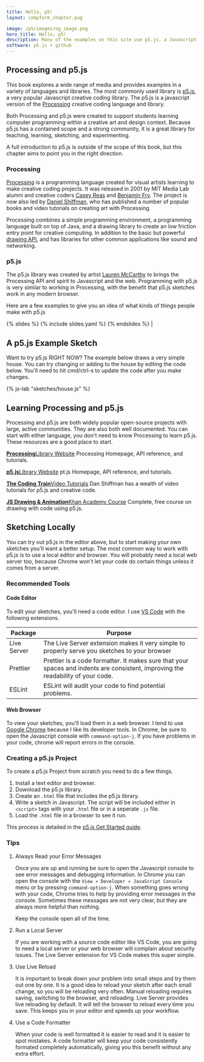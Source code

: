 ```yaml
---
title: Hello, p5!
layout: compform_chapter.pug

image: /p5/images/og_image.png
hero_title: Hello, p5!
description: Many of the examples on this site use p5.js, a Javascript creative coding library.
software: p5.js + github
---
```


<script src="https://cdn.jsdelivr.net/npm/p5@1.4.0/lib/p5.js"></script>
<script src="/mess.js"></script>
<script src="./flakes_mess.js"></script>

## Processing and p5.js

This book explores a wide range of media and provides examples in a variety of languages and libraries. The most commonly used library is [p5.js](https://p5js.org/), a very popular Javascript creative coding library. The p5.js is a javascript version of the [Processing](<(https://processing.org/)>) creative coding language and library.

Both Processing and p5.js were created to support students learning computer programming within a creative art and design context. Because p5.js has a contained scope and a strong community, it is a great library for teaching, learning, sketching, and experimenting.

A full introduction to p5.js is outside of the scope of this book, but this chapter aims to point you in the right direction.

### Processing

[Processing](https://processing.org/) is a programming language created for visual artists learning to make creative coding projects. It was released in 2001 by MIT Media Lab alumni and creative coders [Casey Reas](http://reas.com/) and [Benjamin Fry](http://benfry.com/). The project is now also led by [Daniel Shiffman](http://shiffman.net/), who has published a number of popular books and video tutorials on creating art with Processing.

Processing combines a simple programming environment, a programming language built on top of Java, and a drawing library to create an low friction entry point for creative computing. In addition to the basic but powerful [drawing API](https://processing.org/reference/), and has libraries for other common applications like sound and networking.

### p5.js

The p5.js library was created by artist [Lauren McCarthy](http://lauren-mccarthy.com/) to brings the Processing API and spirit to Javascript and the web. Programming with p5.js is very similar to working in Processing, with the benefit that p5.js sketches work in any modern browser.

<!-- ## Gallery -->

Here are a few examples to give you an idea of what kinds of things people make with p5.js

{% slides %}
{% include slides.yaml %}
{% endslides %} |

## A p5.js Example Sketch

Want to try p5.js RIGHT NOW? The example below draws a very simple house. You can try changing or adding to the house by editing the code below. You'll need to hit cmd/ctrl-s to update the code after you make changes.

{% js-lab "sketches/house.js" %}

## Learning Processing and p5.js

Processing and p5.js are both widely popular open-source projects with large, active communities. They are also both well documented. You can start with either language, you don't need to know Processing to learn p5.js. These resources are a good place to start.

<div class="link-box">

[**Processing**Library Website](https://processing.org/) Processing Homepage, API reference, and tutorials.

[**p5.js**Library Website](https://p5js.org/) pt.js Homepage, API reference, and tutorials.

[**The Coding Train**Video Tutorials](http://shiffman.net/videos/) Dan Shiffman has a wealth of video tutorials for p5.js and creative code.

[**JS Drawing & Animation**Khan Academy Course](https://www.khanacademy.org/computing/computer-programming/programming) Complete, free course on drawing with code using p5.js.

</div>

## Sketching Locally

You can try out p5.js in the editor above, but to start making your own sketches you'll want a better setup. The most common way to work with p5.js is to use a local editor and browser. You will probably need a local web server too, because Chrome won't let your code do certain things unless it comes from a server.

### Recommended Tools

#### Code Editor

To edit your sketches, you'll need a code editor. I use [VS Code](https://code.visualstudio.com/) with the following extensions.

| Package     | Purpose                                                                                                                          |
| ----------- | -------------------------------------------------------------------------------------------------------------------------------- |
| Live Server | The Live Server extension makes it very simple to properly serve you sketches to your browser                                    |
| Prettier    | Prettier is a code formatter. It makes sure that your spaces and indents are consistent, improving the readability of your code. |
| ESLint      | ESLint will audit your code to find potential problems.                                                                          |

#### Web Browser

To view your sketches, you'll load them in a web browser. I tend to use [Google Chrome](https://www.google.com/chrome/browser/desktop/) because I like its developer tools. In Chrome, be sure to open the Javascript console with `command-option-j`. If you have problems in your code, chrome will report errors in the console.

### Creating a p5.js Project

To create a p5.js Project from scratch you need to do a few things.

1. Install a text editor and browser.
2. Download the p5.js library.
3. Create an `.html` file that includes the p5.js library.
4. Write a sketch in Javascript. The script will be included either in `<script>` tags with your `.html` file or in a seperate `.js` file.
5. Load the `.html` file in a browser to see it run.

This process is detailed in the [p5.js Get Started guide](https://p5js.org/get-started/).

### Tips

1. Always Read your Error Messages

   Once you are up and running be sure to open the Javascript console to see error messages and debugging information. In Chrome you can open the console with the `View » Developer » JavaScript Console` menu or by pressing `command-option-j`. When something goes wrong with your code, Chrome tries to help by providing error messages in the console. Sometimes these messages are not very clear, but they are always more helpful than nothing.

   Keep the console open all of the time.

2. Run a Local Server

   If you are working with a source code editor like VS Code, you are going to need a local server or your web browser will complain about security issues. The Live Server extension for VS Code makes this super simple.

3. Use Live Reload

   It is important to break down your problem into small steps and try them out one by one. It is a good idea to reload your sketch after each small change, so you will be reloading very often. Manual reloading requires saving, switching to the browser, and reloading. Live Server provides live reloading by default. It will tell the browser to reload every time you save. This keeps you in your editor and speeds up your workflow.

4. Use a Code Formatter

   When your code is well formatted it is easier to read and it is easier to spot mistakes. A code formatter will keep your code consistently formated completely automatically, giving you this benefit without any extra effort.

<!--
### The Comp Form p5.js Template Project


## Getting Started Sketching in p5

For the first few weeks, we'll be using p5 for our sketches. Rather than create a separate project repo for each sketch, keep your sketches organized in one repo. I've created a template project for your sketches.

We'll run through these steps to get up and running with the template together in class.

- Starting a New Project
  - Create a Github Account / Log Into Github
  - Create a Repo on Github
  - Clone the Repo to Your Computer, With Github for Mac
  - Add/Modify A `README.md` File
  - Commit the Files
  - Push Your Commits
  - Check `github.com` to confirm your `README.md` synced.


- Use the Class p5 Sketches Template
  - Download —**Don't Fork**— the Template
  - Add the Files to Your Project
  - Verify the Starter Sketches Work
  - Commit and Push

- Duplicate a template sketch

- Start Sketching!




### Some Basic Examples

[[ 2 or 3 very basic examples that show the drawing api, maybe one of them is a little more complicated, procedrual coolness ]]

[[ challenges? ]]



## What Git and Github Are

- [Github Desktop for Mac](https://desktop.github.com/)

[Git](http://git-scm.com/) is a version control system. As you work on a project it will grow and change. Git keeps track of the changes you make to the files in your project, keeping a valuable history. With version control, you can review changes to a file over time and you can revert a single file or entire project to an earlier version if (when) something goes wrong. Git also provides powerful tools for sharing your work with others and merging the work of teammates.

[Github](http://www.github.com) is a service that hosts software projects that use Git. Github builds on Git, adding features for collaborative coding such as bug tracking and code reviews. Github hosts a huge array of open-source and private projects and libraries.

Normally, you use the Git software through its command line interface. If you are not comfortable using the command line, you won't be comfortable using Git in this way. [Github Desktop](https://desktop.github.com/) is a simple graphical user interface for Git, with added integration with Github. Github desktop isn't as powerful as the command line interface, but it can cover the basic workflows we'll use in class.


### Getting Started with Git and Github
[[ just a little info?]]
 -->

<!-- <style>
td:first-child { width : 25% }
</style> -->

<!--
<div class="link-box">


[Casey Reas](http://reas.com/)

[Benjamin Fry](http://benfry.com/)

[Daniel Shiffman](http://shiffman.net/)

</div> -->
